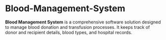 # Blood-Management-System
**Blood Management System** is a comprehensive software solution designed to manage blood donation and transfusion processes. It keeps track of donor and recipient details, blood types, and hospital records. 

